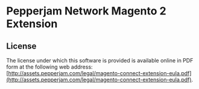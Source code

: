 # Pepperjam Network Magento 2 Extension
## License
The license under which this software is provided is available online in PDF form at the following web address: [http://assets.pepperjam.com/legal/magento-connect-extension-eula.pdf](http://assets.pepperjam.com/legal/magento-connect-extension-eula.pdf).
